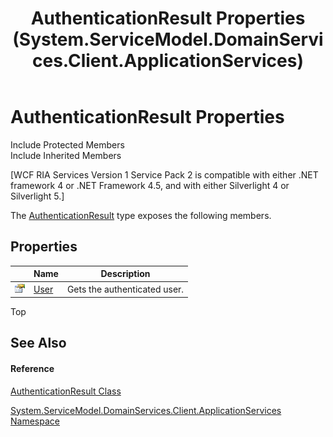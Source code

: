 ﻿---
title: AuthenticationResult Properties (System.ServiceModel.DomainServices.Client.ApplicationServices)
TOCTitle: AuthenticationResult Properties
ms:assetid: Properties.T:System.ServiceModel.DomainServices.Client.ApplicationServices.AuthenticationResult
ms:mtpsurl: https://msdn.microsoft.com/en-us/library/system.servicemodel.domainservices.client.applicationservices.authenticationresult_properties(v=VS.91)
ms:contentKeyID: 28899005
ms.date: 01/27/2012
mtps_version: v=VS.91
---

# AuthenticationResult Properties

Include Protected Members  
Include Inherited Members  

\[WCF RIA Services Version 1 Service Pack 2 is compatible with either .NET framework 4 or .NET Framework 4.5, and with either Silverlight 4 or Silverlight 5.\]

The [AuthenticationResult](ff457764\(v=vs.91\).md) type exposes the following members.

## Properties

<table>
<thead>
<tr class="header">
<th> </th>
<th>Name</th>
<th>Description</th>
</tr>
</thead>
<tbody>
<tr class="odd">
<td><img src="images\Ff422600.pubproperty(en-us,VS.91).gif" title="Public property" alt="Public property" /></td>
<td><a href="ff457840(v=vs.91).md">User</a></td>
<td>Gets the authenticated user.</td>
</tr>
</tbody>
</table>

Top

## See Also

#### Reference

[AuthenticationResult Class](ff457764\(v=vs.91\).md)

[System.ServiceModel.DomainServices.Client.ApplicationServices Namespace](ff457765\(v=vs.91\).md)

